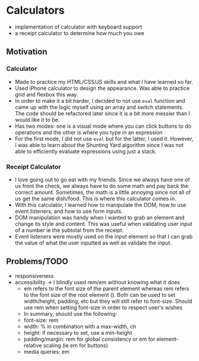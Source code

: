 # Calculators

- implementation of calculator with keyboard support
- a receipt calculator to determine how much you owe

## Motivation

### Calculator

- Made to practice my HTML/CSS/JS skills and what I have learned so far.
- Used iPhone calculator to design the appearance. Was able to practice grid and flexbox this way.
- In order to make it a bit harder, I decided to not use `eval` function and came up with the logic myself using an array and switch statements. The code should be refactored later since it is a bit more messier than I would like it to be.
- Has two modes: one is a visual mode where you can click buttons to do operations and the other is where you type in an expression
- For the first mode, I did not use `eval` but for the latter, I used it. However, I was able to learn about the Shunting Yard algorithm since I was not able to efficiently evaluate expressions using just a stack.

### Receipt Calculator

- I love going out to go eat with my friends. Since we always have one of us front the check, we always have to do some math and pay back the correct amount. Sometimes, the math is a little annoying since not all of us get the same dish/food. This is where this calculator comes in.
- With this calculator, I learned how to manipulate the DOM, how to use event listeners, and how to use form inputs.
- DOM manipulation was handy when I wanted to grab an element and change its style and content. This was useful when validating user input of a number ie the subtotal from the receipt.
- Event listeners were mostly used on the input element so that I can grab the value of what the user inputted as well as validate the input.

## Problems/TODO

- responsiveness
- accessibility -> I blindly used rem/em without knowing what it does
  - em refers to the font size of the parent element whereas rem refers to the font size of the root element (<html>). Both can be used to set width/height, padding, etc but they will still refer to font-size. Should use rem when setting font-size in order to respect user's wishes
  - In summary, should use the following:
  - font-size: rem
  - width: % in combination with a max-width, ch
  - height: if necessary to set, use a min-height
  - padding/margin: rem for global consistency or em for element-relative scaling (ie em for buttons)
  - media queries: em
